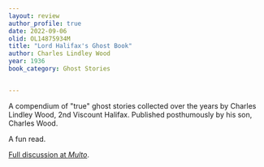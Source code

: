 ```yaml
---
layout: review
author_profile: true
date: 2022-09-06 
olid: OL14875934M
title: "Lord Halifax's Ghost Book"
author: Charles Lindley Wood
year: 1936
book_category: Ghost Stories  


---
```


A compendium of "true" ghost stories collected over the years by Charles Lindley Wood, 2nd Viscount Halifax. Published posthumously by his son, Charles Wood.

A fun read.

[Full discussion at *Multo*](https://multoghost.wordpress.com/2022/09/06/reading-lord-halifaxs-ghost-book/).
